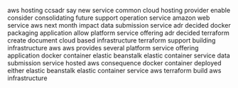 aws hosting ccsadr say new service common cloud hosting provider enable consider consolidating future support operation service amazon web service aws next month impact data submission service adr decided docker packaging application allow platform service offering adr decided terraform create document cloud based infrastructure terraform support building infrastructure aws aws provides several platform service offering application docker container elastic beanstalk elastic container service data submission service hosted aws consequence docker container deployed either elastic beanstalk elastic container service aws terraform build aws infrastructure